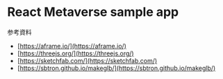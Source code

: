 # React Metaverse sample app

参考資料
- [https://aframe.io/](https://aframe.io/)
- [https://threejs.org/](https://threejs.org/)
- [https://sketchfab.com/](https://sketchfab.com/)
- [https://sbtron.github.io/makeglb/](https://sbtron.github.io/makeglb/)